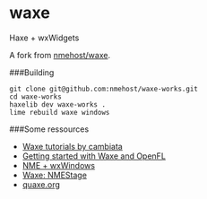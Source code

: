 waxe
====

Haxe + wxWidgets

A fork from [nmehost/waxe](https://github.com/nmehost/waxe).

###Building 

```
git clone git@github.com:nmehost/waxe-works.git
cd waxe-works
haxelib dev waxe-works .
lime rebuild waxe windows
```
###Some ressources
- [Waxe tutorials by cambiata](http://cambiatablog.wordpress.com/category/waxe/)
- [Getting started with Waxe and OpenFL](http://blog.nturn.net/?p=329)
- [NME + wxWindows](http://www.joshuagranick.com/blog/2012/02/15/nme-wxwindows/)
- [Waxe: NMEStage](http://nickholder.wordpress.com/2012/06/13/waxe-nmestage/)
- [quaxe.org](http://quaxe.org/)
